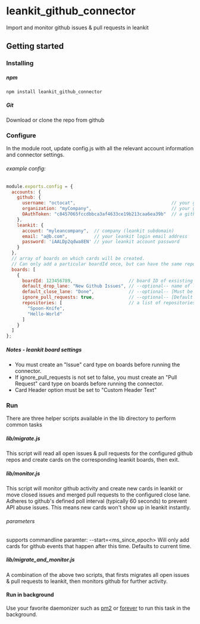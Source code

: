 # leankit_github_connector
Import and monitor github issues & pull requests in leankit

## Getting started
### Installing
##### npm
`
npm install leankit_github_connector
`
##### Git
Download or clone the repo from github

### Configure
In the module root, update config.js with all the relevant account information and connector settings.

###### example config:

```javascript
module.exports.config = {
  accounts: {
    github: {
      username: "octocat",                                    // your github username
      organization: "myCompany",                              // your github organization or username again
      OAuthToken: "c8457065fccdbbca3af4633ce19b213caa6ea39b"  // a github Personal access token. Needs read access to repo, repo_hook, user and notifications
    },
    leankit: {
      account: "myleancompany",  // company (leankit subdomain)
      email: "a@b.com",          // your leankit login email address
      password: 'iAALDp2qdwa8EN' // your leankit account password
    }
  },
  // array of boards on which cards will be created.
  // Can only add a particular boardId once, but can have the same repositories in multiple boards (Will result in duplicate cards)
  boards: [
    {
      boardId: 123456789,                     // board ID of exsisting leankit board (number in url - eg: myCompany.leankit.com/board/123456789 )
      default_drop_lane: "New Github Issues", // --optional-- name of lane new cards will be added to. If not defined, board's default drop lane will be used
      default_close_lane: "Done",             // --optional-- [Must be unique lane name across board] If defined, cards of closed issues and merged pull requests will be moved to this lane
      ignore_pull_requests: true,             // --optional-- [Default = false] If true, no cards will be created for pull requests
      repositories: [                         // a list of repositories to migrate/monitor for this board. Any open issues/pull requests from these repos will result in leankit cards being created
        "Spoon-Knife",
        "Hello-World"
      ]
    }
  ]
};
```

##### Notes - leankit board settings
* You must create an "Issue" card type on boards before running the connector.
* If ignore_pull_requests is not set to false, you must create an "Pull Request" card type on boards before running the connector.
* Card Header option must be set to "Custom Header Text"


### Run
There are three helper scripts available in the lib directory to perform common tasks

##### lib/migrate.js
This script will read all open issues & pull requests for the configured github repos and create cards on the corresponding leankit boards, then exit.

##### lib/monitor.js
This script will monitor github activity and create new cards in leankit or move closed issues and merged pull requests to the configured close lane.
Adheres to github's defined poll interval (typically 60 seconds) to prevent API abuse issues. This means new cards won't show up in leankit instantly.

###### parameters
supports commandline paramter: --start=<ms_since_epoch>
Will only add cards for github events that happen after this time. Defaults to current time.


##### lib/migrate_and_monitor.js
A combination of the above two scripts, that firsts migrates all open issues & pull requests to leankit, then monitors github for further activity.


#### Run in background
Use your favorite daemonizer such as [pm2](https://github.com/Unitech/pm2) or [forever](https://github.com/foreverjs/forever) to run this task in the background.
